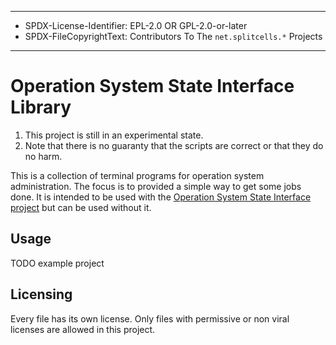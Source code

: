 ----
* SPDX-License-Identifier: EPL-2.0 OR GPL-2.0-or-later
* SPDX-FileCopyrightText: Contributors To The `net.splitcells.*` Projects
----
# Operation System State Interface Library

1. This project is still in an experimental state.
1. Note that there is no guaranty that the scripts are correct or that they do no harm.

This is a collection of terminal programs for operation system administration.
The focus is to provided a simple way to get some jobs done.
It is intended to be used with the [Operation System State Interface project](https://gitlab.com/splitcells/os.state.interface) 
but can be used without it.

## Usage
TODO example project

## Licensing
Every file has its own license.
Only files with permissive or non viral licenses are allowed in this project.
